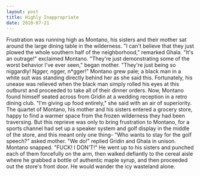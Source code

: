 ```yaml
---
layout: post
title: Highly Inappropriate
date: 2010-07-21
---
```

Frustration was running high as Montano, his sisters and their mother sat
      around the large dining table in the wilderness.  "I can't believe that they just
      plowed the whole southern half of the neighborhood," remarked Ghala.  "It's an
      outrage!" exclaimed Montano.  "They're just demonstrating some of the worst behavior
      I've ever seen," began mother. "They're just being so niggardly! N*gger, n*gger,
      n*gger!"  Montano grew pale; a black man in a white suit was standing directly
      behind her as she said this. Fortunately, his unease was relieved when the black man simply
      rolled his eyes at this outburst and proceeded to take all of their dinner orders.    Now, Montano found himself seated across from Gridin at a wedding reception
      in a retro dining club.  "I'm giving up food entirely," she said with an air of
      superiority.    The quartet of Montano, his mother and his sisters entered
      a grocery store, happy to find a warmer space from the frozen wilderness they had been
      traversing. But this reprieve was only to bring frustration to Montano, for a sports channel
      had set up a speaker system and golf display in the middle of the store, and this meant only
      one thing-    "Who wants to stay for the golf speech?" asked mother.  "We do!" replied Gridin and Ghala in unison.    Montano
      snapped.    "FUCK! I DON'T!" He went up to his sisters and punched each of
      them forcefully on the arm, then walked defiantly to the cereal aisle where he grabbed a
      bottle of authentic maple syrup, and then proceeded out the store's front door. He would
      wander the icy wasteland alone.